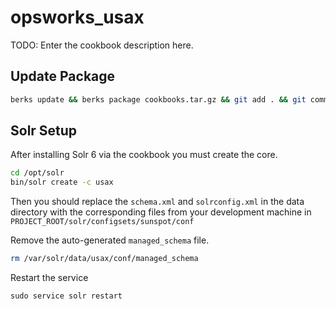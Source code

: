 # opsworks_usax

TODO: Enter the cookbook description here.

## Update Package

```sh
berks update && berks package cookbooks.tar.gz && git add . && git commit -m 'package update' && git push
```


## Solr Setup

After installing Solr 6 via the cookbook you must create the core.

```sh
cd /opt/solr
bin/solr create -c usax
```

Then you should replace the `schema.xml` and `solrconfig.xml` in the data directory with the corresponding files from
your development machine in `PROJECT_ROOT/solr/configsets/sunspot/conf`

Remove the auto-generated `managed_schema` file.

```sh
rm /var/solr/data/usax/conf/managed_schema
```

Restart the service

```
sudo service solr restart
```